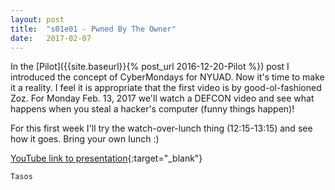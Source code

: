 ```yaml
---
layout: post
title:  "s01e01 - Pwned By The Owner"
date:   2017-02-07
---
```


In the [Pilot]({{site.baseurl}}{% post_url 2016-12-20-Pilot %}) post I introduced the concept of CyberMondays for NYUAD. Now it's time to make it a reality. I feel it is appropriate that the first video is by good-ol-fashioned Zoz. For Monday Feb. 13, 2017 we'll watch a DEFCON video and see what happens when you steal a hacker's computer (funny things happen)!

For this first week I'll try the watch-over-lunch thing (12:15-13:15) and see how it goes. Bring your own lunch :)

[YouTube link to presentation](https://www.youtube.com/watch?v=Jwpg-AwJ0Jc){:target="_blank"}

`Tasos`
